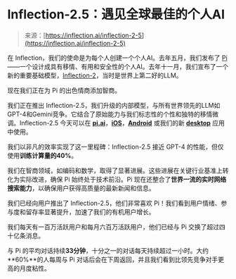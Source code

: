 <!--yml

category: 未分类

date: 2024-05-27 14:45:05

-->

# Inflection-2.5：遇见全球最佳的个人AI

> 来源：[https://inflection.ai/inflection-2-5](https://inflection.ai/inflection-2-5)

在 Inflection，我们的使命是为每个人创建一个个人AI。去年五月，我们发布了 [Pi](https://pi.ai/talk)——一个设计成具有移情、有用和安全性的个人AI。去年十一月，我们宣布了一个新的重要基础模型，[Inflection-2](https://inflection.ai/inflection-2)，当时是世界上第二好的LLM。

现在我们正在为 Pi 的出色情商添加智商。

我们正在推出 Inflection-2.5，我们升级的内部模型，与所有世界领先的LLM如GPT-4和Gemini竞争。它结合了原始能力与我们标志性的个性和独特的移情微调。Inflection-2.5 今天可以在 [**pi.ai**](https://pi.ai/talk)，[**iOS**](https://apps.apple.com/us/app/pi-personal-ai-assistant/id6445815935)，[**Android**](https://play.google.com/store/apps/details?id=ai.inflection.pi) 或我们的新 [**desktop**](https://pi.ai/desktop) 应用中使用。

我们以非凡的效率实现了这一里程碑：Inflection-2.5 接近 GPT-4 的性能，但仅使用**训练计算量的40%**。

我们在智商领域，如编码和数学，取得了显著进展。这些进展在关键行业基准上转化为实际改进，确保 Pi 始终处于技术前沿。Pi 现在还整合了**世界一流的实时网络搜索能力**，以确保用户获得高质量的最新新闻和信息。

我们已经向用户推出了 Inflection-2.5，他们非常喜欢 Pi！我们看到用户情绪、参与度和留存率显著提升，加速了我们的有机用户增长。

我们每天有一百万活跃用户和每月六百万活跃用户，他们已经与 Pi 交换了超过四十亿条消息。

与 Pi 的平均对话持续**33分钟**，十分之一的对话每天持续超过一小时。大约**60%**的人每周与 Pi 对话后会在下周返回，并且我们看到比领先竞争对手更高的月度粘性。
